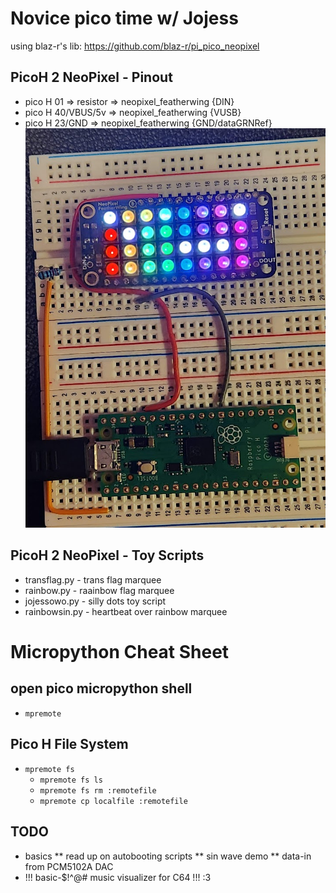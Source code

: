 # Novice pico time w/ Jojess #

using blaz-r's lib: https://github.com/blaz-r/pi_pico_neopixel


## PicoH 2 NeoPixel - Pinout ##
* pico H 01         => resistor => neopixel_featherwing {DIN}
* pico H 40/VBUS/5v => neopixel_featherwing {VUSB}
* pico H 23/GND     => neopixel_featherwing {GND/dataGRNRef}
![pinout](img/20240704_113943_neopixelfw_pico_pinout.jpg)

## PicoH 2 NeoPixel - Toy Scripts ##
* transflag.py  - trans flag marquee
* rainbow.py    - raainbow flag marquee
* jojessowo.py  - silly dots toy script
* rainbowsin.py - heartbeat over rainbow marquee

# Micropython Cheat Sheet #
## open pico micropython shell
* `mpremote`

## Pico H File System ##
* `mpremote fs`
   * `mpremote fs ls`
   * `mpremote fs rm :remotefile`
   * `mpremote cp localfile :remotefile`

## TODO ##
* basics 
** read up on autobooting scripts
** sin wave demo 
** data-in from PCM5102A DAC
* !!! basic-$!^@# music visualizer for C64 !!!  :3
